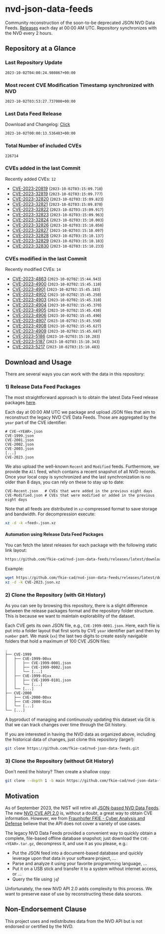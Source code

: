 # nvd-json-data-feeds

Community reconstruction of the soon-to-be deprecated JSON NVD Data Feeds. 
[Releases](https://github.com/fkie-cad/nvd-json-data-feeds/releases/latest) each day at 00:00 AM UTC.
Repository synchronizes with the NVD every 2 hours.

## Repository at a Glance

### Last Repository Update

```plain
2023-10-02T04:00:24.980867+00:00
```

### Most recent CVE Modification Timestamp synchronized with NVD

```plain
2023-10-02T03:53:27.737000+00:00
```

### Last Data Feed Release

Download and Changelog: [Click](https://github.com/fkie-cad/nvd-json-data-feeds/releases/latest)

```plain
2023-10-02T00:00:13.536483+00:00
```

### Total Number of included CVEs

```plain
226714
```

### CVEs added in the last Commit

Recently added CVEs: `12`

* [CVE-2023-20819](CVE-2023/CVE-2023-208xx/CVE-2023-20819.json) (`2023-10-02T03:15:09.710`)
* [CVE-2023-32819](CVE-2023/CVE-2023-328xx/CVE-2023-32819.json) (`2023-10-02T03:15:09.777`)
* [CVE-2023-32820](CVE-2023/CVE-2023-328xx/CVE-2023-32820.json) (`2023-10-02T03:15:09.823`)
* [CVE-2023-32821](CVE-2023/CVE-2023-328xx/CVE-2023-32821.json) (`2023-10-02T03:15:09.870`)
* [CVE-2023-32822](CVE-2023/CVE-2023-328xx/CVE-2023-32822.json) (`2023-10-02T03:15:09.917`)
* [CVE-2023-32823](CVE-2023/CVE-2023-328xx/CVE-2023-32823.json) (`2023-10-02T03:15:09.963`)
* [CVE-2023-32824](CVE-2023/CVE-2023-328xx/CVE-2023-32824.json) (`2023-10-02T03:15:10.003`)
* [CVE-2023-32826](CVE-2023/CVE-2023-328xx/CVE-2023-32826.json) (`2023-10-02T03:15:10.050`)
* [CVE-2023-32827](CVE-2023/CVE-2023-328xx/CVE-2023-32827.json) (`2023-10-02T03:15:10.097`)
* [CVE-2023-32828](CVE-2023/CVE-2023-328xx/CVE-2023-32828.json) (`2023-10-02T03:15:10.137`)
* [CVE-2023-32829](CVE-2023/CVE-2023-328xx/CVE-2023-32829.json) (`2023-10-02T03:15:10.183`)
* [CVE-2023-32830](CVE-2023/CVE-2023-328xx/CVE-2023-32830.json) (`2023-10-02T03:15:10.233`)


### CVEs modified in the last Commit

Recently modified CVEs: `14`

* [CVE-2023-4863](CVE-2023/CVE-2023-48xx/CVE-2023-4863.json) (`2023-10-02T02:15:44.943`)
* [CVE-2023-4900](CVE-2023/CVE-2023-49xx/CVE-2023-4900.json) (`2023-10-02T02:15:45.110`)
* [CVE-2023-4901](CVE-2023/CVE-2023-49xx/CVE-2023-4901.json) (`2023-10-02T02:15:45.183`)
* [CVE-2023-4902](CVE-2023/CVE-2023-49xx/CVE-2023-4902.json) (`2023-10-02T02:15:45.250`)
* [CVE-2023-4903](CVE-2023/CVE-2023-49xx/CVE-2023-4903.json) (`2023-10-02T02:15:45.310`)
* [CVE-2023-4904](CVE-2023/CVE-2023-49xx/CVE-2023-4904.json) (`2023-10-02T02:15:45.370`)
* [CVE-2023-4905](CVE-2023/CVE-2023-49xx/CVE-2023-4905.json) (`2023-10-02T02:15:45.430`)
* [CVE-2023-4906](CVE-2023/CVE-2023-49xx/CVE-2023-4906.json) (`2023-10-02T02:15:45.490`)
* [CVE-2023-4907](CVE-2023/CVE-2023-49xx/CVE-2023-4907.json) (`2023-10-02T02:15:45.550`)
* [CVE-2023-4908](CVE-2023/CVE-2023-49xx/CVE-2023-4908.json) (`2023-10-02T02:15:45.627`)
* [CVE-2023-4909](CVE-2023/CVE-2023-49xx/CVE-2023-4909.json) (`2023-10-02T02:15:45.687`)
* [CVE-2023-5186](CVE-2023/CVE-2023-51xx/CVE-2023-5186.json) (`2023-10-02T03:15:10.283`)
* [CVE-2023-5187](CVE-2023/CVE-2023-51xx/CVE-2023-5187.json) (`2023-10-02T03:15:10.343`)
* [CVE-2023-5217](CVE-2023/CVE-2023-52xx/CVE-2023-5217.json) (`2023-10-02T03:15:10.483`)


## Download and Usage

There are several ways you can work with the data in this repository:

### 1) Release Data Feed Packages

The most straightforward approach is to obtain the latest Data Feed release packages [here](https://github.com/fkie-cad/nvd-json-data-feeds/releases/latest).

Each day at 00:00 AM UTC we package and upload JSON files that aim to reconstruct the legacy NVD CVE Data Feeds.
Those are aggregated by the `year` part of the CVE identifier:

```
# CVE-<YEAR>.json
CVE-1999.json
CVE-2001.json
CVE-2002.json
CVE-2003.json
[...]
CVE-2023.json
```

We also upload the well-known `Recent` and `Modified` feeds.
Furthermore, we provide the `All` feed, which contains a recent snapshot of all NVD records.
Once your local copy is synchronized and the last synchronization is no older than 8 days, you can rely on these to stay up to date:

```plain
CVE-Recent.json   # CVEs that were added in the previous eight days
CVE-Modified.json # CVEs that were modified or added in the previous eight days
```

Note that all feeds are distributed in `xz`-compressed format to save storage and bandwidth.
For decompression execute:

```sh
xz -d -k <feed>.json.xz
```


#### Automation using Release Data Feed Packages

You can fetch the latest releases for each package with the following static link layout:

```sh
https://github.com/fkie-cad/nvd-json-data-feeds/releases/latest/download/CVE-<YEAR>.json.xz
```

Example:

```sh
wget https://github.com/fkie-cad/nvd-json-data-feeds/releases/latest/download/CVE-2023.json.xz
xz -d -k CVE-2023.json.xz
```

### 2) Clone the Repository (with Git History)

As you can see by browsing this repository, there is a slight difference between the release packages format and the repository folder structure.
This is because we want to maintain explorability of the dataset.

Each CVE gets its own JSON file, e.g., `CVE-1999-0001.json`.
Here, each file is put into a folder layout that first sorts by CVE `year` identifier part and then by `number` part.
We mask (`xx`) the last two digits to create easily navigable folders that hold a maximum of 100 CVE JSON files:

```plain
.
├── CVE-1999
│   ├── CVE-1999-00xx
│   │   ├── CVE-1999-0001.json
│   │   ├── CVE-1999-0002.json
│   │   └── [...]
│   ├── CVE-1999-01xx
│   │   ├── CVE-1999-0101.json
│   │   └── [...]
│   └── [...]
├── CVE-2000
│   ├── CVE-2000-00xx
│   ├── CVE-2000-01xx
│   └── [...]
└── [...]
```

A byproduct of managing and continuously updating this dataset via Git is that we can track changes over time through the Git history.

If you are interested in having the NVD data as organized above, including the historical data of changes, just clone this repository (large!):

```sh
git clone https://github.com/fkie-cad/nvd-json-data-feeds.git
```

### 3) Clone the Repository (without Git History)

Don't need the history? Then create a shallow copy:

```sh
git clone --depth 1 -b main https://github.com/fkie-cad/nvd-json-data-feeds.git
```

## Motivation

As of September 2023, the NIST will retire all [JSON-based NVD Data Feeds](https://nvd.nist.gov/vuln/data-feeds#divRetirementBanner-1).
The new [NVD CVE API 2.0](https://nvd.nist.gov/developers/vulnerabilities) is, without a doubt, a great way to obtain CVE information.
However, we from [Fraunhofer FKIE - Cyber Analysis and Defense](https://www.fkie.fraunhofer.de/en/departments/cad.html) believe that the API does not cover a variety of use cases.

The legacy NVD Data Feeds provided a convenient way to quickly obtain a complete, file-based offline database snapshot; just download the `CVE-<YEAR>.tar.gz`, decompress it, and use it as you please, e.g.:

* Put the JSON feed into a document-based database and quickly leverage upon that data in your software project, ...
* Parse and analyze it using your favorite programming language, ...
* Put it on a USB stick and transfer it to a system without internet access, or ...
* Query the file using `jq`!

Unfortunately, the new NVD API 2.0 adds complexity to this process.
We want to preserve ease of use by reconstructing these data sources.

## Non-Endorsement Clause

This project uses and redistributes data from the NVD API but is not endorsed or certified by the NVD.